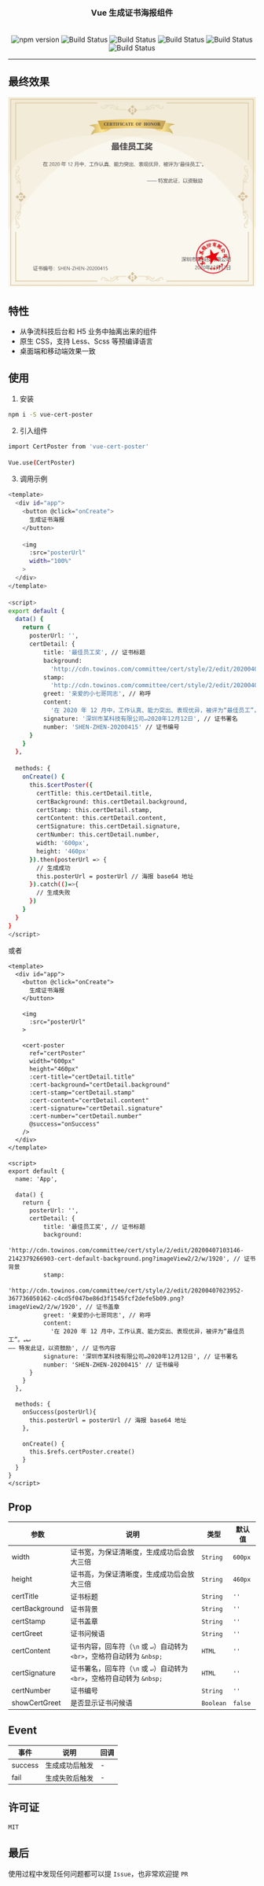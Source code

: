 <h3 align="center" style="margin: 30px 0 35px;">Vue 生成证书海报组件</h3>

<p align="center">
    <img src="https://img.shields.io/npm/v/vue-cert-poster.svg" alt="npm version" />
    <img src="https://img.shields.io/bundlephobia/minzip/vue-cert-poster.svg" alt="Build Status" />
    <img src="https://img.shields.io/github/license/1014156094/vue-cert-poster" alt="Build Status" />
    <img src="https://img.shields.io/github/forks/1014156094/vue-cert-poster" alt="Build Status" />
    <img src="https://img.shields.io/github/issues/1014156094/vue-cert-poster" alt="Build Status" />
    <img src="https://img.shields.io/github/stars/1014156094/vue-cert-poster" alt="Build Status" />
</p>

---

## 最终效果
![image](https://github.com/1014156094/vue-cert-poster/blob/master/public/result.png?raw=true)


## 特性
- 从争流科技后台和 H5 业务中抽离出来的组件
- 原生 CSS，支持 Less、Scss 等预编译语言
- 桌面端和移动端效果一致

## 使用
1. 安装

``` bash
npm i -S vue-cert-poster
```

2. 引入组件

``` bash
import CertPoster from 'vue-cert-poster'

Vue.use(CertPoster)
```

3. 调用示例

``` bash
<template>
  <div id="app">
    <button @click="onCreate">
      生成证书海报
    </button>

    <img
      :src="posterUrl"
      width="100%"
    >
  </div>
</template>

<script>
export default {
  data() {
    return {
      posterUrl: '',
      certDetail: {
          title: '最佳员工奖', // 证书标题
          background:
            'http://cdn.towinos.com/committee/cert/style/2/edit/20200407103146-2142379266903-cert-default-background.png?imageView2/2/w/1920', // 证书背景
          stamp:
            'http://cdn.towinos.com/committee/cert/style/2/edit/20200407023952-367736050162-c4cd5f047be86d3f1545fcf2defe5b09.png?imageView2/2/w/1920', // 证书盖章
          greet: '亲爱的小七哥同志', // 称呼
          content:
            '在 2020 年 12 月中，工作认真、能力突出、表现优异，被评为“最佳员工”，特发此证，以资鼓励。', // 证书内容
          signature: '深圳市某科技有限公司↵2020年12月12日', // 证书署名
          number: 'SHEN-ZHEN-20200415' // 证书编号
      }
    }
  },

  methods: {
    onCreate() {
      this.$certPoster({
        certTitle: this.certDetail.title,
        certBackground: this.certDetail.background,
        certStamp: this.certDetail.stamp,
        certContent: this.certDetail.content,
        certSignature: this.certDetail.signature,
        certNumber: this.certDetail.number,
        width: '600px',
        height: '460px'
      }).then(posterUrl => {
        // 生成成功
        this.posterUrl = posterUrl // 海报 base64 地址
      }).catch(()=>{
        // 生成失败
      })
    }
  }
}
</script>
```
或者
```
<template>
  <div id="app">
    <button @click="onCreate">
      生成证书海报
    </button>

    <img
      :src="posterUrl"
    >

    <cert-poster
      ref="certPoster" 
      width="600px"
      height="460px"
      :cert-title="certDetail.title"
      :cert-background="certDetail.background"
      :cert-stamp="certDetail.stamp"
      :cert-content="certDetail.content"
      :cert-signature="certDetail.signature"
      :cert-number="certDetail.number"
      @success="onSuccess"
    />
  </div>
</template>

<script>
export default {
  name: 'App',
  
  data() {
    return {
      posterUrl: '',
      certDetail: {
          title: '最佳员工奖', // 证书标题
          background:
            'http://cdn.towinos.com/committee/cert/style/2/edit/20200407103146-2142379266903-cert-default-background.png?imageView2/2/w/1920', // 证书背景
          stamp:
            'http://cdn.towinos.com/committee/cert/style/2/edit/20200407023952-367736050162-c4cd5f047be86d3f1545fcf2defe5b09.png?imageView2/2/w/1920', // 证书盖章
          greet: '亲爱的小七哥同志', // 称呼
          content:
            '在 2020 年 12 月中，工作认真、能力突出、表现优异，被评为“最佳员工”。↵↵                                                                                    —— 特发此证，以资鼓励', // 证书内容
          signature: '深圳市某科技有限公司↵2020年12月12日', // 证书署名
          number: 'SHEN-ZHEN-20200415' // 证书编号
      }
    }
  },

  methods: {
    onSuccess(posterUrl){
      this.posterUrl = posterUrl // 海报 base64 地址
    },

    onCreate() {
      this.$refs.certPoster.create()
    }
  }
}
</script>
```

## Prop
| 参数 | 说明 | 类型 | 默认值 |
| - | - | - | - |
| width | 证书宽，为保证清晰度，生成成功后会放大三倍 | `String` | `600px` |
| height | 证书高，为保证清晰度，生成成功后会放大三倍 | `String` | `460px` |
| certTitle | 证书标题 | `String` | `''` |
| certBackground | 证书背景 | `String` | `''` |
| certStamp | 证书盖章 | `String` | `''` |
| certGreet | 证书问候语 | `String` | `''` |
| certContent | 证书内容，回车符（`\n` 或 `↵`）自动转为 `<br>`，空格符自动转为 `&nbsp;` | `HTML` | `''` |
| certSignature | 证书署名，回车符（`\n` 或 `↵`）自动转为 `<br>`，空格符自动转为 `&nbsp;` | `HTML` | `''` |
| certNumber | 证书编号 | `String` | `''` |
| showCertGreet | 是否显示证书问候语 | `Boolean` | `false` |

## Event
| 事件 | 说明 | 回调 |
| - | - | - |
| success | 生成成功后触发 | - |
| fail | 生成失败后触发 | - |

## 许可证
`MIT`

## 最后
使用过程中发现任何问题都可以提 `Issue`，也非常欢迎提 `PR`
